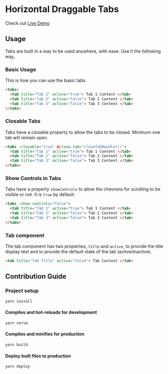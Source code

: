 # Horizontal Draggable Tabs

Check out [Live Demo](https://amansharma007.github.io/horizontal-tabs/)

## Usage

Tabs are built in a way to be used anywhere, with ease. Use it the following way,

### Basic Usage
This is how you can use the basic tabs.
```HTML
<tabs>
  <tab title="Tab 1" active="true"> Tab 1 Content </tab>
  <tab title="Tab 2" active="false"> Tab 2 Content </tab>
  <tab title="Tab 3" active="false"> Tab 3 Content </tab>
</tabs>
```

### Closable Tabs
Tabs have a closable property to allow the tabs to be closed. Minimum one tab will remain open.
```HTML
<tabs :closable="true" @close-tab="closeTabHandler()">
  <tab title="Tab 1" active="true"> Tab 1 Content </tab>
  <tab title="Tab 2" active="false"> Tab 2 Content </tab>
  <tab title="Tab 3" active="false"> Tab 3 Content </tab>
</tabs>
```

### Show Controls in Tabs
Tabs have a property `showControls` to allow the chevrons for scrolling to be visible or not. It is `true` by default.
```HTML
<tabs :show-controls="false">
  <tab title="Tab 1" active="true"> Tab 1 Content </tab>
  <tab title="Tab 2" active="false"> Tab 2 Content </tab>
  <tab title="Tab 3" active="false"> Tab 3 Content </tab>
</tabs>
```

### Tab component
The tab component has two properties, `title` and `active`, to provide the title display text and to provide the default state of the tab (active/inactive).
```HTML
<tab title="Tab Title" active="false"> Tab Content </tab>
```

## Contribution Guide

### Project setup

```
yarn install
```

#### Compiles and hot-reloads for development

```
yarn serve
```

#### Compiles and minifies for production

```
yarn build
```

#### Deploy built files to production

```
yarn deploy
```
